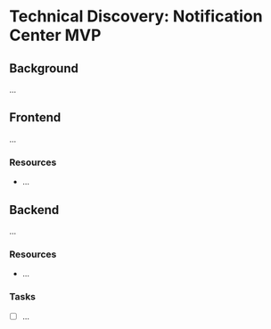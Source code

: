 # Technical Discovery: Notification Center MVP


## Background
...

## Frontend
...

### Resources
- ...

## Backend
...

### Resources
- ...
 

### Tasks
- [ ] ...
